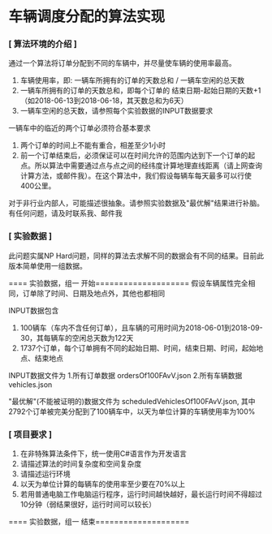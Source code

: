 
车辆调度分配的算法实现
=============================

### [ 算法环境的介绍 ]

通过一个算法将订单分配到不同的车辆中，并尽量使车辆的使用率最高。
1. 车辆使用率，即: 一辆车所拥有的订单的天数总和 / 一辆车空闲的总天数
2. 一辆车所拥有的订单的天数总和，即每个订单的 结束日期-起始日期的天数+1 （如2018-06-13到2018-06-18，其天数总和为6天）
3. 一辆车空闲的总天数，请参照每个实验数据的INPUT数据要求

一辆车中的临近的两个订单必须符合基本要求
1. 两个订单的时间上不能有重合，相差至少1小时
2. 前一个订单结束后，必须保证可以在时间允许的范围内达到下一个订单的起点。所以算法中需要通过点与点之间的经纬度计算地理直线距离（请上网查询计算方法，或邮件我）。在这个算法中，我们假设每辆车每天最多可以行使400公里。

对于非行业内部人，可能描述很抽象。请参照实验数据及"最优解"结果进行补脑。有任何问题，请及时联系我、邮件我


### [ 实验数据 ]

此问题实属NP Hard问题，同样的算法去求解不同的数据会有不同的结果。目前此版本简单使用一组数据。

==== 实验数据，组一 开始====================
假设车辆属性完全相同，订单除了时间、日期及地点外，其他也都相同

INPUT数据包含
1. 100辆车（车内不含任何订单），且车辆的可用时间为2018-06-01到2018-09-30，其每辆车的空闲总天数为122天
2. 1737个订单，每个订单拥有不同的起始日期、时间，结束日期、时间，起始地点、结束地点

INPUT数据文件为
1.所有订单数据 ordersOf100FAvV.json
2.所有车辆数据 vehicles.json

"最优解"(不能被证明的)数据文件为 scheduledVehiclesOf100FAvV.json, 其中2792个订单被完美分配到了100辆车中，以天为单位计算的车辆使用率为100%

### [ 项目要求 ]

1. 在非特殊算法条件下，统一使用C#语言作为开发语言
2. 请描述算法的时间复杂度和空间复杂度
3. 请描述运行环境
4. 以天为单位计算的每辆车的使用率至少要在70%以上
5. 若用普通电脑工作电脑运行程序，运行时间越快越好，最长运行时间不得超过10分钟（弱结果很好，运行时间可以较长）

==== 实验数据，组一 结束====================


